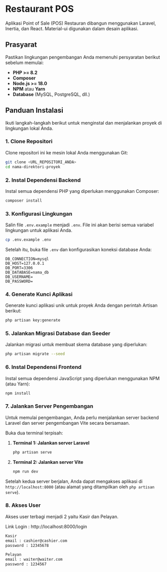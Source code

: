 # Restaurant POS

Aplikasi Point of Sale (POS) Restauran dibangun menggunakan Laravel, Inertia, dan React. Material-ui digunakan dalam desain aplikasi.

## Prasyarat

Pastikan lingkungan pengembangan Anda memenuhi persyaratan berikut sebelum memulai:

- **PHP >= 8.2**
- **Composer**
- **Node.js >= 18.0**
- **NPM** atau **Yarn**
- **Database** (MySQL, PostgreSQL, dll.)

## Panduan Instalasi

Ikuti langkah-langkah berikut untuk menginstal dan menjalankan proyek di lingkungan lokal Anda.

### 1. Clone Repositori

Clone repositori ini ke mesin lokal Anda menggunakan Git:

```bash
git clone <URL_REPOSITORI_ANDA>
cd nama-direktori-proyek
```

### 2. Instal Dependensi Backend

Instal semua dependensi PHP yang diperlukan menggunakan Composer:

```bash
composer install
```

### 3. Konfigurasi Lingkungan

Salin file `.env.example` menjadi `.env`. File ini akan berisi semua variabel lingkungan untuk aplikasi Anda.

```bash
cp .env.example .env
```

Setelah itu, buka file `.env` dan konfigurasikan koneksi database Anda:

```env
DB_CONNECTION=mysql
DB_HOST=127.0.0.1
DB_PORT=3306
DB_DATABASE=nama_db
DB_USERNAME=
DB_PASSWORD=
```

### 4. Generate Kunci Aplikasi

Generate kunci aplikasi unik untuk proyek Anda dengan perintah Artisan berikut:

```bash
php artisan key:generate
```

### 5. Jalankan Migrasi Database dan Seeder

Jalankan migrasi untuk membuat skema database yang diperlukan:

```bash
php artisan migrate --seed
```

### 6. Instal Dependensi Frontend

Instal semua dependensi JavaScript yang diperlukan menggunakan NPM (atau Yarn):

```bash
npm install
```

### 7. Jalankan Server Pengembangan

Untuk memulai pengembangan, Anda perlu menjalankan server backend Laravel dan server pengembangan Vite secara bersamaan.

Buka dua terminal terpisah:

1.  **Terminal 1: Jalankan server Laravel**

    ```bash
    php artisan serve
    ```

2.  **Terminal 2: Jalankan server Vite**
    ```bash
    npm run dev
    ```

Setelah kedua server berjalan, Anda dapat mengakses aplikasi di `http://localhost:8000` (atau alamat yang ditampilkan oleh `php artisan serve`).

### 8. Akses User

Akses user terbagi menjadi 2 yaitu Kasir dan Pelayan.

Link Login :
http://localhost:8000/login

```bash
Kasir
email : cashier@cashier.com
password : 12345678

Pelayan
email : waiter@waiter.com
password : 1234567
```

